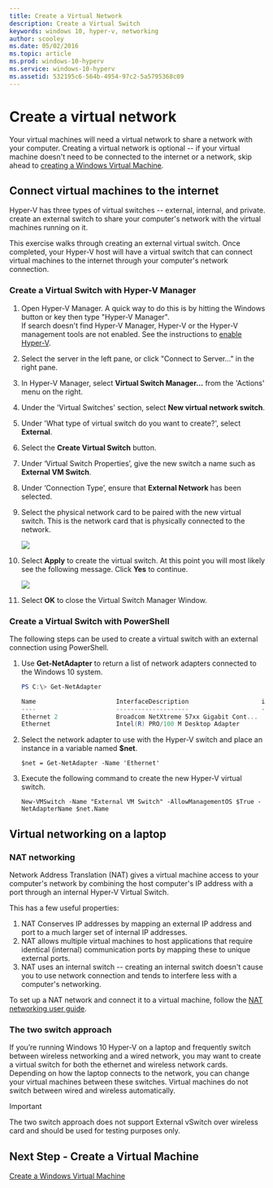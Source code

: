```yaml
---
title: Create a Virtual Network 
description: Create a Virtual Switch 
keywords: windows 10, hyper-v, networking
author: scooley
ms.date: 05/02/2016
ms.topic: article
ms.prod: windows-10-hyperv
ms.service: windows-10-hyperv
ms.assetid: 532195c6-564b-4954-97c2-5a5795368c09
---
```


# Create a virtual network

Your virtual machines will need a virtual network to share a network with your computer.  Creating a virtual network is optional -- if your virtual machine doesn't need to be connected to the internet or a network, skip ahead to [creating a Windows Virtual Machine](create-virtual-machine.md).


## Connect virtual machines to the internet

Hyper-V has three types of virtual switches -- external, internal, and private. create an external switch to share your computer's network with the virtual machines running on it.

This exercise walks through creating an external virtual switch. Once completed, your Hyper-V host will have a virtual switch that can  connect virtual machines to the internet through your computer's network connection. 

### Create a Virtual Switch with Hyper-V Manager

1. Open Hyper-V Manager.  A quick way to do this is by hitting the Windows button or key then type "Hyper-V Manager".  
If search doesn't find Hyper-V Manager, Hyper-V or the Hyper-V management tools are not enabled.  See the instructions to [enable Hyper-V](enable-hyper-v.md).

2. Select the server in the left pane, or click "Connect to Server..." in the right pane.

3. In Hyper-V Manager, select **Virtual Switch Manager...** from the 'Actions' menu on the right. 

4. Under the 'Virtual Switches' section, select **New virtual network switch**.

5. Under 'What type of virtual switch do you want to create?', select **External**.

6. Select the **Create Virtual Switch** button.

7. Under ‘Virtual Switch Properties’, give the new switch a name such as **External VM Switch**.

8. Under ‘Connection Type’, ensure that **External Network** has been selected.

9. Select the physical network card to be paired with the new virtual switch. This is the network card that is physically connected to the network.  

	![](media/newSwitch_upd.png)

10. Select **Apply** to create the virtual switch. At this point you will most likely see the following message. Click **Yes** to continue.

	![](media/pen_changes_upd.png)  

11. Select **OK** to close the Virtual Switch Manager Window.


### Create a Virtual Switch with PowerShell

The following steps can be used to create a virtual switch with an external connection using PowerShell. 

1. Use **Get-NetAdapter** to return a list of network adapters connected to the Windows 10 system.

	```powershell
	PS C:\> Get-NetAdapter

	Name                      InterfaceDescription                    ifIndex Status       MacAddress             LinkSpeed
	----                      --------------------                    ------- ------       ----------             ---------
	Ethernet 2                Broadcom NetXtreme 57xx Gigabit Cont...       5 Up           BC-30-5B-A8-C1-7F         1 Gbps
	Ethernet                  Intel(R) PRO/100 M Desktop Adapter            3 Up           00-0E-0C-A8-DC-31        10 Mbps  
	```

2. Select the network adapter to use with the Hyper-V switch and place an instance in a variable named **$net**.

	```
	$net = Get-NetAdapter -Name 'Ethernet'
	```

3. Execute the following command to create the new Hyper-V virtual switch.

	```
	New-VMSwitch -Name "External VM Switch" -AllowManagementOS $True -NetAdapterName $net.Name
	```

## Virtual networking on a laptop

### NAT networking
Network Address Translation (NAT) gives a virtual machine access to your computer's network by combining the host computer's IP address with a port through an internal Hyper-V Virtual Switch.

This has a few useful properties:
1. NAT Conserves IP addresses by mapping an external IP address and port to a much larger set of internal IP addresses. 
2. NAT allows multiple virtual machines to host applications that require identical (internal) communication ports by mapping these to unique external ports.
3. NAT uses an internal switch -- creating an internal switch doesn't cause you to use network connection and tends to interfere less with a computer's networking.

To set up a NAT network and connect it to a virtual machine, follow the [NAT networking user guide](../user-guide/setup-nat-network.md).

### The two switch approach

If you’re running Windows 10 Hyper-V on a laptop and frequently switch between wireless networking and a wired network, you may want to create a virtual switch for both the ethernet and wireless network cards.  Depending on how the laptop connects to the network, you can change your virtual machines between these switches. Virtual machines do not switch between wired and wireless automatically. 

>[!IMPORTANT]
>The two switch approach does not support External vSwitch over wireless card and should be used for testing purposes only.

## Next Step - Create a Virtual Machine
[Create a Windows Virtual Machine](create-virtual-machine.md)
